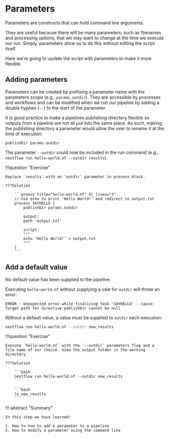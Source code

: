 # Parameters

Parameters are constructs that can hold command line arguments.

They are useful because there will be many parameters, such as filenames and processing options, that we may want to change at the time we execute our run. Simply, parameters allow us to do this without editing the script itself.

Here we're going to update the script with parameters to make it more flexible.

## Adding parameters

Parameters can be created by prefixing a parameter name with the parameters scope (e.g., `params.outdir`). They are accessible by processes and workflows and can be modified when we run our pipeline by adding a double hyphen (`--`) to the start of the parameter.

It is good practice to make a pipelines publishing directory flexible so outputs from a pipeline are not all put into the same place. As such, making the publishing directory a parameter would allow the user to rename it at the time of execution: 

```
publishDir params.outdir
```

The parameter `--outdir` could now be included in the run command (e.g., `nextflow run hello-world.nf --outdir results`).

!!!question "Exercise"

    Replace `results` with an `outdir` parameter in process block.

    ???Solution

        ```groovy title="hello-world.nf" hl_lines="3"
        // Use echo to print 'Hello World!' and redirect to output.txt
        process SAYHELLO {
            publishDir params.outdir

            output: 
            path 'output.txt'
            
            script:
            """
            echo 'Hello World!' > output.txt
            """
        }
        ```

## Add a default value

No default value has been supplied to the pipeline.

Executing `hello-world.nf` without supplying a vale for `outdir` will throw an error:

```console
ERROR ~ Unexpected error while finalizing task 'SAYHELLO' - cause: Target path for directive publishDir cannot be null
```

Without a default value, a value must be supplied to `outdir` each execution:

```bash
nextflow run hello-world.nf --outdir new_results
```

!!!question "Exercise"

    Execute `hello-world.nf` with the `--outdir` parameters flag and a file name of our choice. View the output folder in the working directory.

    ???Solution

        ```bash
        nextflow run hello-world.nf --outdir new_results
        ```

        ```bash
        ls new_results
        ```

!!! abstract "Summary"

    In this step we have learned:  

    1. How to how to add a parameter to a pipeline 
    2. How to modify a parameter using the command line
